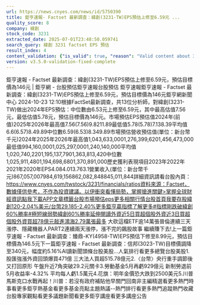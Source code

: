 ```yaml
---
url: https://news.cnyes.com/news/id/5750390
title: 鉅亨速報- Factset 最新調查：緯創(3231-TW)EPS預估上修至6.59元 ...
quality_score: 8
company: 緯創
stock_code: 3231
extracted_date: 2025-07-01T23:48:50.059741
search_query: 緯創 3231 factset EPS 預估
result_index: 4
content_validation: {"is_valid": true, "reason": "Valid content about 3231"}
version: v3.5.0-validation-fixed-complete
---
```


鉅亨速報 - Factset 最新調查：緯創(3231-TW)EPS預估上修至6.59元，預估目標價為146元 | 鉅亨網 - 台股預估‌‌鉅亨速報台股預估 鉅亨速報鉅亨速報 - Factset 最新調查：緯創(3231-TW)EPS預估上修至6.59元，預估目標價為146元鉅亨網新聞中心 2024-10-23 12:10‌根據FactSet最新調查，共13位分析師，對緯創(3231-TW)做出2024年EPS預估：中位數由6.53元上修至6.59元，其中最高估值7.56元，最低估值5.78元，預估目標價為146元。市場預估EPS預估值2024年(前值)2025年2026年最高值7.56(7.56)9.8211.89最低值5.78(5.78)7.138.39平均值6.6(6.57)8.49.89中位數6.59(6.53)8.349.89市場預估營收‌預估值(單位：新台幣千元)2024年2025年2026年最高值1,043,633,0001,276,399,6201,456,473,000最低值994,160,0001,025,297,0001,240,140,000平均值1,020,740,2201,195,137,7901,363,813,420中位數1,025,911,4801,194,698,6801,370,891,000歷史獲利表現項目2023年2022年2021年2020年EPS4.084.013.763.1營業收入(單位：新台幣千元)867,057,007984,619,156862,082,848845,011,844詳細資訊請看台股內頁：https://www.cnyes.com/twstock/3231/financials/ratios資料來源：Factset，數據僅供參考，不作為投資建議。以伊衝突看懂局勢，掌握搶進關鍵>掌握全球財經資訊點我下載APP文章標籤台股市場預估eps更多相關行情台股首頁我要存股緯創120-2.04%美元/台幣29.185-2.40%更多鉅亨贏指標了解更多#指標剛跌破緯創60%勝率#極短線弱勢緯創60%勝率延伸閱讀外資近5日買超個股外資近3日買超個股外資買超78億元敲進鴻海2.79萬張最多 大砍這檔ETF逾14萬張晉倫連續三天漲停、隱藏機器人PART2連續兩天漲停，漲不完的飆股故事 繼續賺下去!‌上一篇鉅亨速報 - Factset 最新調查：臻鼎-KY(4958-TW)EPS預估下修至8.99元，預估目標價為146.5元下一篇鉅亨速報 - Factset 最新調查：信邦(3023-TW)目標價調降至340元，幅度約5.16%‌‌AI讀新聞頭條台股美股...人氣排行看更多總覽台股美股1.股匯強漲外資回頭爆買471億 三大法人買超515.78億元2.〈台幣〉央行重手調節後又打回原形 午盤升近7角突破29.2元關卡3.勞動基金5月再虧929億元 新制勞退前5月收益率-4.32% 平均每人虧1.5萬元4.花旗：明年金價恐大跌到2500美元5.川普馬斯克口水戰再起！川普：若沒有政府補貼他早關門回南非‌主編精選看更多‌熱門時事看更多‌‌‌‌‌‌‌‌‌‌‌‌‌‌‌‌‌鉅亨熱基金看更多基金亮點主題熱議‌‌‌‌--‌‌‌‌熱門排行看更多熱門追蹤熱門收藏‌‌‌‌‌‌‌‌‌台股專家觀點看更多議題新聞看更多鉅亨講座看更多講座公告‌‌‌‌‌‌‌‌